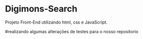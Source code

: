 # Digimons-Search
Projeto Front-End utilizando html, css e JavaScript.

#realizando algumas alterações de testes para o nosso repositorio 